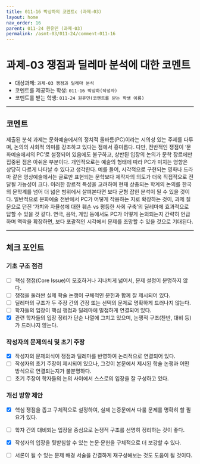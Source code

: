 ```yaml
---
title: 011-16 박상하의 코멘트c (과제-03) 
layout: home
nav_order: 16
parent: 011-24 원유민 (과제-03)
permalink: /asmt-03/011-24/comment-011-16
---
```


# 과제-03 쟁점과 딜레마 분석에 대한 코멘트

- 대상과제: `과제-03 쟁점과 딜레마 분석`
- 코멘트를 제공하는 학생: `011-16 박상하(작성자)` 
- 코멘트를 받는 학생: `011-24 원유민(코멘트를 받는 학생 이름)` 

---

## 코멘트

제출된 분석 과제는 문화예술에서의 정치적 올바름(PC)이라는 시의성 있는 주제를 다루며, 논의의 사회적 의미를 강조하고 있다는 점에서 흥미롭다. 다만, 전반적인 쟁점이 ‘문화예술에서의 PC’로 설정되어 있음에도 불구하고, 상반된 입장의 논의가 문학 장르에만 집중된 점은 아쉬운 부분이다. 개인적으로는 예술의 형태에 따라 PC가 미치는 영향은 상당히 다르게 나타날 수 있다고 생각한다. 예를 들어, 시각적으로 구현되는 영화나 드라마 같은 영상예술에서는 글로만 표현되는 문학보다 제작자의 의도가 더욱 직접적으로 전달될 가능성이 크다. 이러한 장르적 특성을 고려하여 현재 상충되는 학계의 논의를 한국의 문학계를 넘어 더 넓은 범위에서 살펴본다면 보다 균형 잡힌 분석이 될 수 있을 것이다. 일반적으로 문화예술 전반에서 PC가 어떻게 작용하는 지로 확장하는 것이, 과제 질문으로 던진 ‘가치와 자율성에 대한 훼손 vs 평등한 사회 구축’의 딜레마에 효과적으로 답할 수 있을 것 같다. 연극, 음악, 게임 등에서도 PC가 어떻게 논의되는지 간략히 언급하며 맥락을 확장하면, 보다 포괄적인 시각에서 문제를 조망할 수 있을 것으로 기대된다. 

---

## 체크 포인트

### **기초 구조 점검**
- [ ] 핵심 쟁점(Core Issue)이 모호하거나 지나치게 넓어서, 문제 설정이 분명하지 않다.
- [ ] 쟁점을 둘러싼 실제 학술 논쟁이 구체적인 문헌과 함께 잘 제시되어 있다.
- [ ] 딜레마의 구조가 두 주장 간의 긴장 또는 선택의 문제로 명확하게 드러나지 않는다.
- [ ] 학자들의 입장이 핵심 쟁점과 딜레마에 밀접하게 연결되어 있다.
- [X] 관련 학자들의 입장 정리가 단순 나열에 그치고 있으며, 논쟁적 구조(찬반, 대비 등)가 드러나지 않는다.

### **작성자의 문제의식 및 초기 주장**
- [X] 작성자의 문제의식이 쟁점과 딜레마를 반영하여 논리적으로 연결되어 있다.
- [ ] 작성자의 초기 주장이 제시되어 있으나, 그것이 본문에서 제시된 학술 논쟁과 어떤 방식으로 연결되는지가 불분명하다.
- [ ] 초기 주장이 학자들의 논의 사이에서 스스로의 입장을 잘 구성하고 있다.

### **개선 방향 제안**
- [X] 핵심 쟁점을 좁고 구체적으로 설정하여, 실제 논증문에서 다룰 문제를 명확히 할 필요가 있다.
- [ ] 학자 간의 대비되는 입장을 중심으로 논쟁적 구조를 선명히 정리하는 것이 좋다.
- [X] 작성자의 입장을 뒷받침할 수 있는 논문·문헌을 구체적으로 더 보강할 수 있다.
- [ ] 서론이 될 수 있는 문제 배경 서술을 간결하게 재구성해보는 것도 도움이 될 것이다.



